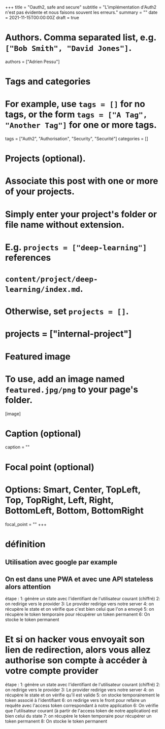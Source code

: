 +++
title = "Oauth2, safe and secure"
subtitle = "L'implémentation d'Auth2 n'est pas évidente et nous faisons souvent les erreurs."
summary = ""
date = 2021-11-15T00:00:00Z
draft = true

# Authors. Comma separated list, e.g. `["Bob Smith", "David Jones"]`.
authors = ["Adrien Pessu"]

# Tags and categories
# For example, use `tags = []` for no tags, or the form `tags = ["A Tag", "Another Tag"]` for one or more tags.
tags = ["Auth2", "Authorisation", "Security", "Securité"]
categories = []

# Projects (optional).
#   Associate this post with one or more of your projects.
#   Simply enter your project's folder or file name without extension.
#   E.g. `projects = ["deep-learning"]` references 
#   `content/project/deep-learning/index.md`.
#   Otherwise, set `projects = []`.
# projects = ["internal-project"]

# Featured image
# To use, add an image named `featured.jpg/png` to your page's folder. 
[image]
  # Caption (optional)
  caption = ""

  # Focal point (optional)
  # Options: Smart, Center, TopLeft, Top, TopRight, Left, Right, BottomLeft, Bottom, BottomRight
  focal_point = ""
+++

# définition
## Utilisation avec google par example
## On est dans une PWA et avec une API stateless alors attention

étape :
1: génère un state avec l'identifiant de l'utilisateur courant (chiffré)
2: on redirige vers le provider
3: Le provider redirige vers notre server
4: on récupère le state et on vérifie que c'est bien celui que l'on a envoyé
5: on récupère le token temporaire pour récupérer un token permanent
6: On stocke le token permanent


# Et si on hacker vous envoyait son lien de redirection, alors vous allez authorise son compte à accéder à votre compte provider

étape :
1: génère un state avec l'identifiant de l'utilisateur courant (chiffré)
2: on redirige vers le provider
3: Le provider redirige vers notre server
4: on récupère le state et on vérifie qu'il est valide
5: on stocke temporairement le token associé à l'identifiant 
6: on redirige vers le front pour refaire un requête avec l'access token correspondant à notre application
6: On vérifie que l'utilisateur courant (à partir de l'access token de notre application) est bien celui du state
7: on récupère le token temporaire pour récupérer un token permanent
8: On stocke le token permanent
